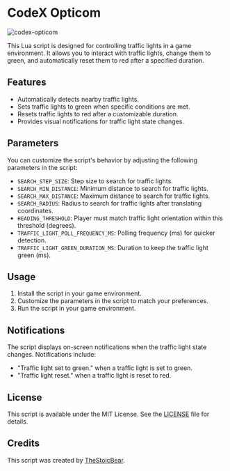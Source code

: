 # CodeX Opticom
![codex-opticom](https://github.com/5M-CodeX/codex-opticom/assets/112611821/f309030c-8951-4ce2-8d18-079b4508b02a)

This Lua script is designed for controlling traffic lights in a game environment. It allows you to interact with traffic lights, change them to green, and automatically reset them to red after a specified duration.

## Features

- Automatically detects nearby traffic lights.
- Sets traffic lights to green when specific conditions are met.
- Resets traffic lights to red after a customizable duration.
- Provides visual notifications for traffic light state changes.

## Parameters

You can customize the script's behavior by adjusting the following parameters in the script:

- `SEARCH_STEP_SIZE`: Step size to search for traffic lights.
- `SEARCH_MIN_DISTANCE`: Minimum distance to search for traffic lights.
- `SEARCH_MAX_DISTANCE`: Maximum distance to search for traffic lights.
- `SEARCH_RADIUS`: Radius to search for traffic lights after translating coordinates.
- `HEADING_THRESHOLD`: Player must match traffic light orientation within this threshold (degrees).
- `TRAFFIC_LIGHT_POLL_FREQUENCY_MS`: Polling frequency (ms) for quicker detection.
- `TRAFFIC_LIGHT_GREEN_DURATION_MS`: Duration to keep the traffic light green (ms).

## Usage

1. Install the script in your game environment.
2. Customize the parameters in the script to match your preferences.
3. Run the script in your game environment.

## Notifications

The script displays on-screen notifications when the traffic light state changes. Notifications include:

- "Traffic light set to green." when a traffic light is set to green.
- "Traffic light reset." when a traffic light is reset to red.

## License

This script is available under the MIT License. See the [LICENSE](LICENSE) file for details.

## Credits

This script was created by [TheStoicBear](https://github.com/TheStoicBear).
